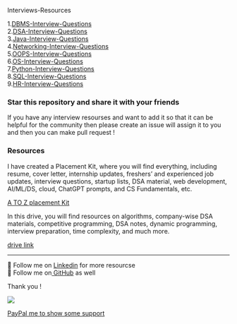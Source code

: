 Interviews-Resources

1.[DBMS-Interview-Questions](https://github.com/avinash201199/Interviews-Resources/tree/main/DBMS-Interview-Questions)<br>
2.[DSA-Interview-Questions](https://github.com/avinash201199/Interviews-Resources/tree/main/DSA-Interview-Questions)<br>
3.[Java-Interview-Questions](https://github.com/avinash201199/Interviews-Resources/tree/main/Java-Interview-Questions)<br>
4.[Networking-Interview-Questions](https://github.com/avinash201199/Interviews-Resources/tree/main/Networking-Interview-Questions)<br>
5.[OOPS-Interview-Questions](https://github.com/avinash201199/Interviews-Resources/tree/main/OOPS-Interview-Questions)<br>
6.[OS-Interview-Questions](https://github.com/avinash201199/Interviews-Resources/tree/main/OS-Interview-Questions)<br>
7.[Python-Interview-Questions](https://github.com/avinash201199/Interviews-Resources/tree/main/Python-Interview-Questions)<br>
8.[SQL-Interview-Questions](https://github.com/avinash201199/Interviews-Resources/tree/main/SQL-Interview-Questions)<br>
9.[HR-Interview-Questions](https://github.com/avinash201199/Interviews-Resources/tree/main/HR-Interview-Questions)<br>

### Star this repository and share it with your friends

If you have any interview resourses and want to add it so that it can be helpful for the community then please create an issue will assign it to you and then you can make pull request !



### Resources 

 I have created a Placement Kit, where you will find everything, including resume, cover letter, internship updates, freshers’ and experienced job updates, interview questions, startup lists, DSA material, web development, AI/ML/DS, cloud, ChatGPT prompts, and CS Fundamentals, etc.

[A TO Z placement Kit](https://docs.google.com/spreadsheets/d/1mBWWVVzCupbjQeTlpXFfHflqTmsBK9rCBQ7QJNE7HdY/edit#gid=1547960802) <br>

In this drive, you will find resources on algorithms, company-wise DSA materials, competitive programming, DSA notes, dynamic programming, interview preparation, time complexity, and much more. <br>

[drive link](https://drive.google.com/drive/folders/1Da_v5uHIvBscWcRRgMsYGq-hJ00dQL9Y) 
<hr>

📌 Follow me on [Linkedin](https://www.linkedin.com/in/avinash-singh-071b79175/) for more resourcse  <br>
📌 Follow me on[ GitHub](https://github.com/avinash201199) as well  <br>




Thank you !

[![](https://img.shields.io/static/v1?label=Sponsor-ME&message=%E2%9D%A4&logo=GitHub&color=%23fe8e86)](https://github.com/sponsors/avinash201199)

[PayPal me to show some support](https://paypal.me/Avinash425) 

